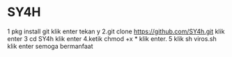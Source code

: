 # SY4H
1 pkg install git klik enter tekan y
2.git clone https://github.com/SY4h.git klik enter
3 cd SY4h klik enter
4.ketik chmod +x * klik enter.
5 klik sh viros.sh klik enter
semoga bermanfaat
